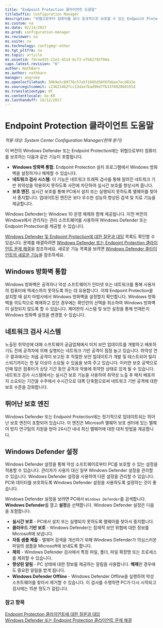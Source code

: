 ```yaml
---
title: "Endpoint Protection 클라이언트 도움말"
titleSuffix: Configuration Manager
description: "위협으로부터 컴퓨터를 보다 효과적으로 보호할 수 있는 Endpoint Protection의 기능과 향상된 기능에 대해 알아봅니다."
ms.custom: na
ms.date: 02/14/2017
ms.prod: configuration-manager
ms.reviewer: na
ms.suite: na
ms.technology: configmgr-other
ms.tgt_pltfrm: na
ms.topic: article
ms.assetid: fdcee455-22e3-451d-bcf3-e7b62792f04a
caps.latest.revision: "6"
author: NathBarn
ms.author: nathbarn
manager: angrobe
ms.openlocfilehash: 50b9e5c89776c57a5f1605d38f6fbbee7ecd833e
ms.sourcegitcommit: c236214b2fcc13dae7bad96d7fb33f692868191d
ms.translationtype: HT
ms.contentlocale: ko-KR
ms.lasthandoff: 10/12/2017
---
```

# <a name="endpoint-protection-client-help"></a>Endpoint Protection 클라이언트 도움말

*적용 대상: System Center Configuration Manager(현재 분기)*


이 버전의 Windows Defender 또는 Endpoint Protection에는 위협으로부터 컴퓨터를 보호하는 다음과 같은 기능이 포함됩니다.  

-   **Windows 방화벽 통합.** Endpoint Protection 설치 프로그램에서 Windows 방화벽을 설정하거나 해제할 수 있습니다.  
-   **네트워크 검사 시스템:** 이 기능은 네트워크 트래픽 검사를 통해 알려진 네트워크 기반 취약성을 악용하지 못하도록 사전에 차단하여 실시간 보호를 향상시켜 줍니다.  
-   **보호 엔진.** 실시간 보호를 통해 PC에서 설치 또는 실행되지 못하도록 맬웨어를 찾아서 중지합니다. 업데이트된 엔진은 보다 우수한 성능의 향상된 검색 및 치료 기능을 제공합니다.  

Windows Defender는 Windows 10 운영 체제와 함께 제공됩니다.  이전 버전의 Windows에서 관리자는 관리 소프트웨어를 사용하여 Windows Defender 또는 Endpoint Protection을 제공할 수 있습니다.

[Windows Defender 및 Endpoint Protection에 대한 질문과 대답](endpoint-protection-client-faq.md) 목록도 확인할 수 있습니다. 문제를 해결하려면 [Windows Defender 또는 Endpoint Protection 클라이언트 문제 해결](troubleshoot-endpoint-client.md)을 참조하세요. 새로운 기능 목록을 보려면 [Windows Defender 클라이언트의 새로운 기능](https://support.microsoft.com/help/29276/windows-10-whats-new-in-windows-defender)을 참조하세요.

## <a name="windows-firewall-integration"></a>Windows 방화벽 통합  
 Windows 방화벽은 공격자나 악성 소프트웨어가 인터넷 또는 네트워크를 통해 사용자의 컴퓨터에 액세스하지 못하도록 하는 데 유용합니다. 이제 Endpoint Protection을 설치할 때 설치 마법사에서 Windows 방화벽을 설정할지 확인합니다. Windows 방화벽을 의도적으로 해제하고 있던 경우에는 확인란의 선택을 취소하여 Windows 방화벽이 설정되지 않도록 할 수 있습니다. 제어판의 시스템 및 보안 설정을 통해 언제든지 Windows 방화벽 설정을 변경할 수 있습니다.  

## <a name="network-inspection-system"></a>네트워크 검사 시스템  
 노출된 취약성에 대해 소프트웨어 공급업체에서 미처 보안 업데이트를 개발하고 배포하기도 전에 공격자에 의해 실행되는 네트워크 기반 공격이 점점 늘고 있습니다. 취약성 연구 결과에서는 처음 공격이 보고된 후 적절한 보안 업데이트가 개발 및 테스트되어 릴리스되기까지는 한 달 이상이 소요될 수 있음을 보여 주고 있습니다. 이러한 보호 공백으로 인해 많은 컴퓨터가 상당 기간 동안 공격과 악용에 취약한 상태로 있게 될 수 있습니다. 네트워크 검사 시스템에서는 실시간 보호 기능을 사용하여 취약성 노출 후 패치 배포까지 소요되는 기간을 수주에서 수시간으로 대폭 단축함으로써 네트워크 기반 공격에 대한 보호 수준을 강화합니다.  

## <a name="award-winning-protection-engine"></a>뛰어난 보호 엔진  
 Windows Defender 또는 Endpoint Protection에는 정기적으로 업데이트되는 뛰어난 보호 엔진이 포함되어 있습니다. 이 엔진은 Microsoft 맬웨어 보호 센터에 있는 맬웨어 방지 연구팀의 지원을 받아 24시간 내내 최신 맬웨어에 대한 대처 방법을 제공합니다.  

## <a name="windows-defender-settings"></a>Windows Defender 설정
Windows Defender 설정을 통해 악성 소프트웨어로부터 PC를 보호할 수 있는 설정을 적용할 수 있습니다. 관리자가 사용자 대신 일부 Windows Defender 설정을 관리할 수 있습니다. Windows Defender 설정을 사용하여 다른 설정을 관리할 수 있습니다. PC와 데이터를 보호하도록 Windows Defender 설정을 사용하도록 설정하는 것이 좋습니다.

Windows Defender 설정을 보려면 PC에서 `Windows Defender`를 검색합니다. **Windows Defender**를 열고 **설정**을 선택합니다. Windows Defender 설정은 다음을 포함합니다.
- **실시간 보호** - PC에서 설치 또는 실행되지 못하도록 맬웨어를 찾아서 중지합니다.
- **클라우드 기반 보호** - Windows Defender는 잠재적 보안 위협에 대한 정보를 Microsoft에 보냅니다.
- **자동 샘플 제출** - 맬웨어 검색을 개선하기 위해 Windows Defender가 의심스러운 파일의 샘플을 Microsoft에 보내도록 합니다.
- **제외** - Windows Defender 검사에서 특정 파일, 폴더, 파일 확장명 또는 프로세스를 제외할 수 있습니다.
- **향상된 알림** - PC 상태에 대한 정보를 제공하는 알림을 사용합니다. **해제**한 경우에도 중요한 알림을 받게 됩니다.
- **Windows Defender Offline** - Windows Defender Offline을 실행하여 악성 소프트웨어를 찾아서 제거할 수 있습니다. 이 검사를 수행하면 PC가 다시 시작되고 검사에는 15분 정도가 걸립니다.

### <a name="see-also"></a>참고 항목  
 [Endpoint Protection 클라이언트에 대한 질문과 대답](endpoint-protection-client-faq.md)   
 [Windows Defender 또는 Endpoint Protection 클라이언트 문제 해결](troubleshoot-endpoint-client.md)
